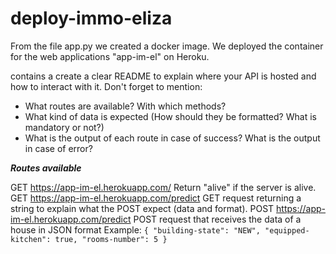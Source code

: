 # deploy-immo-eliza


From the file app.py we created a docker image. 
We deployed the container for the web applications "app-im-el" on Heroku.

contains a create a clear README to explain where your API is hosted and how to interact with it. Don't forget to mention:

- What routes are available? With which methods?
- What kind of data is expected (How should they be formatted? What is mandatory or not?)
- What is the output of each route in case of success? What is the output in case of error?

***Routes available***

   GET  https://app-im-el.herokuapp.com/ 
        Return "alive" if the server is alive.
   GET  https://app-im-el.herokuapp.com/predict
        GET request returning a string to explain what the POST expect (data and format).
   POST https://app-im-el.herokuapp.com/predict
        POST request that receives the data of a house in JSON format
        Example:
        ```{
         "building-state": "NEW",
         "equipped-kitchen": true,
         "rooms-number": 5
        }```


